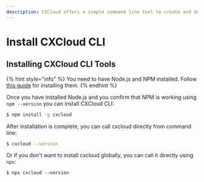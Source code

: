 ```yaml
---
description: CXCloud offers a simple command line tool to create and deploy projects.
---
```


# Install CXCloud CLI

## Installing CXCloud CLI Tools

{% hint style="info" %}
You need to have Node.js and NPM installed. Follow [this guide](prepare-your-environment.md#install-node-js-and-npm) for installing them.
{% endhint %}

Once you have installed Node.js and you confirm that NPM is working using `npm --version` you can install CXCloud CLI:

```bash
$ npm install -g cxcloud
```

After installation is complete, you can call cxcloud directly from command line:

```bash
$ cxcloud --version
```

Or if you don't want to install cxcloud globally, you can call it directly using `npx`:

```text
$ npx cxcloud --version
```



